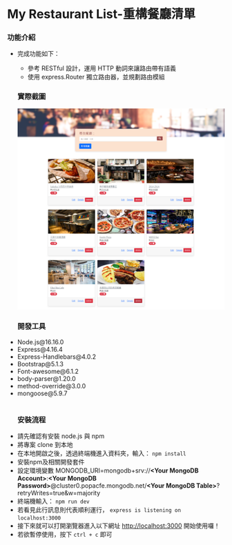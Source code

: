 <h1>My Restaurant List-重構餐廳清單</h1>
<h3>功能介紹</h3>
<ul>
<li>
<p>完成功能如下：</p>
<ul>
<li>參考 RESTful 設計，運用 HTTP 動詞來讓路由帶有語義</li>
<li>使用 express.Router 獨立路由器，並規劃路由模組</li>
</ul>
</li>
<h3>實際截圖</h3>
<img src="https://github.com/wilson0922/restaurant-list-phase1/blob/main/image/restaurant-list-phase1-refactor.png" alt="image" style="max-width: 100%;">

<h3>開發工具</h3>
<li>Node.js@16.16.0</li>
<li>Express@4.16.4</li>
<li>Express-Handlebars@4.0.2</li>
<li>Bootstrap@5.1.3</li>
<li>Font-awesome@6.1.2</li>
<li>body-parser@1.20.0</li>
<li>method-override@3.0.0</li>
<li>mongoose@5.9.7</li>

<br>
<h3>安裝流程</h3>

<li>請先確認有安裝 node.js 與 npm</li>
<li>將專案 clone 到本地</li>
<li>在本地開啟之後，透過終端機進入資料夾，輸入： <code>npm install</code></li>
<li>安裝npm及相關開發套件</li>
<li>設定環境變數 MONGODB_URI=mongodb+srv://<strong>&lt;Your MongoDB Account&gt;</strong>:<strong>&lt;Your MongoDB Password&gt;</strong>@cluster0.popacfe.mongodb.net/<strong>&lt;Your MongoDB Table&gt;</strong>?retryWrites=true&amp;w=majority
</li>
<li>終端機輸入： <code>npm run dev</code></li>
<li>若看見此行訊息則代表順利運行， <code>express is listening on localhost:3000</code></li>
<li>接下來就可以打開瀏覽器進入以下網址 <a href="http://localhost:3000" rel="nofollow">http://localhost:3000</a> 開始使用囉！</li>
<li>若欲暫停使用，按下 <code>ctrl + c</code> 即可</li>

